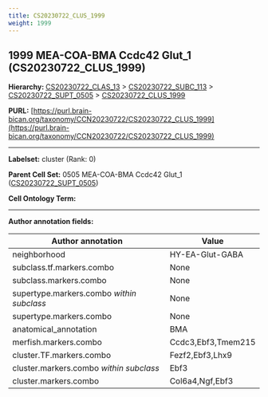 ```yaml
---
title: CS20230722_CLUS_1999
weight: 1999
---
```

## 1999 MEA-COA-BMA Ccdc42 Glut_1 (CS20230722_CLUS_1999)
<b>Hierarchy: </b>
[CS20230722_CLAS_13](../CS20230722_CLAS_13) >
[CS20230722_SUBC_113](../CS20230722_SUBC_113) >
[CS20230722_SUPT_0505](../CS20230722_SUPT_0505) >
[CS20230722_CLUS_1999](../CS20230722_CLUS_1999)

**PURL:** [https://purl.brain-bican.org/taxonomy/CCN20230722/CS20230722_CLUS_1999](https://purl.brain-bican.org/taxonomy/CCN20230722/CS20230722_CLUS_1999)

---


**Labelset:** cluster (Rank: 0)

**Parent Cell Set:** 0505 MEA-COA-BMA Ccdc42 Glut_1 ([CS20230722_SUPT_0505](../CS20230722_SUPT_0505))



**Cell Ontology Term:** 

[MARKER GENES.]: #


---

[TRANSFERRED ANNOTATIONS.]: #


[AUTHOR ANNOTATION FIELDS.]: #


**Author annotation fields:**

| Author annotation | Value |
|-------------------|-------|
|neighborhood|HY-EA-Glut-GABA|
|subclass.tf.markers.combo|None|
|subclass.markers.combo|None|
|supertype.markers.combo _within subclass_|None|
|supertype.markers.combo|None|
|anatomical_annotation|BMA|
|merfish.markers.combo|Ccdc3,Ebf3,Tmem215|
|cluster.TF.markers.combo|Fezf2,Ebf3,Lhx9|
|cluster.markers.combo _within subclass_|Ebf3|
|cluster.markers.combo|Col6a4,Ngf,Ebf3|
